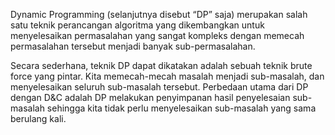 Dynamic Programming (selanjutnya disebut “DP” saja) merupakan salah satu teknik perancangan algoritma yang dikembangkan untuk menyelesaikan permasalahan yang sangat kompleks dengan memecah permasalahan tersebut menjadi banyak sub-permasalahan.

Secara sederhana, teknik DP dapat dikatakan adalah sebuah teknik brute force yang pintar. Kita memecah-mecah masalah menjadi sub-masalah, dan menyelesaikan seluruh sub-masalah tersebut. Perbedaan utama dari DP dengan D&C adalah DP melakukan penyimpanan hasil penyelesaian sub-masalah sehingga kita tidak perlu menyelesaikan sub-masalah yang sama berulang kali.
